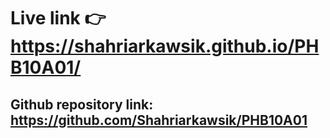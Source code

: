 # Live link 👉 https://shahriarkawsik.github.io/PHB10A01/

## Github repository link: https://github.com/Shahriarkawsik/PHB10A01
